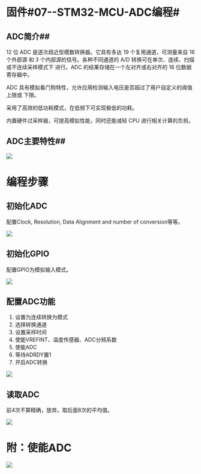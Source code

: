 # 固件#07--STM32-MCU-ADC编程#

## ADC简介##

12 位 ADC 是逐次趋近型模数转换器。它具有多达 19 个复用通道，可测量来自 16 个外部源
和 3 个内部源的信号。各种不同通道的 A/D 转换可在单次、连续、扫描或不连续采样模式下
进行。ADC 的结果存储在一个左对齐或右对齐的 16 位数据寄存器中。

ADC 具有模拟看门狗特性，允许应用检测输入电压是否超过了用户自定义的阈值上限或
下限。

采用了高效的低功耗模式，在低频下可实现极低的功耗。

内置硬件过采样器，可提高模拟性能，同时还能减轻 CPU 进行相关计算的负担。

## ADC主要特性##

![](https://i.imgur.com/qnjKm3Z.jpg)

# 编程步骤 #
## 初始化ADC ##

配置Clock, Resolution, Data Alignment and number of conversion等等。

![](https://i.imgur.com/l6RKZjN.jpg)

## 初始化GPIO ##

配置GPIO为模拟输入模式。

![](https://i.imgur.com/gRkY5gO.jpg)

## 配置ADC功能 ##

1. 设置为连续转换为模式
2. 选择转换通道
3. 设置采样时间
4. 使能VREFINT、温度传感器、ADC分频系数
5. 使能ADC
6. 等待ADRDY置1
7. 开启ADC转换

![](https://i.imgur.com/DT6d6NA.jpg)

## 读取ADC ##

前4次不算精确，放弃。取后面8次的平均值。

![](https://i.imgur.com/Kga6mnx.jpg)

# 附：使能ADC #
![](https://i.imgur.com/SKpEaYq.jpg)